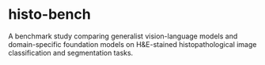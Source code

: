 # histo-bench
A benchmark study comparing generalist vision-language models and domain-specific foundation models on H&amp;E-stained histopathological image classification and segmentation tasks.
